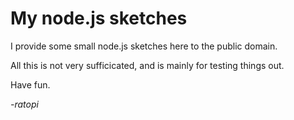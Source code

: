 # My node.js sketches

I provide some small node.js sketches here to the public domain.

All this is not very sufficicated, and is mainly for testing things out.

Have fun.

*-ratopi*
